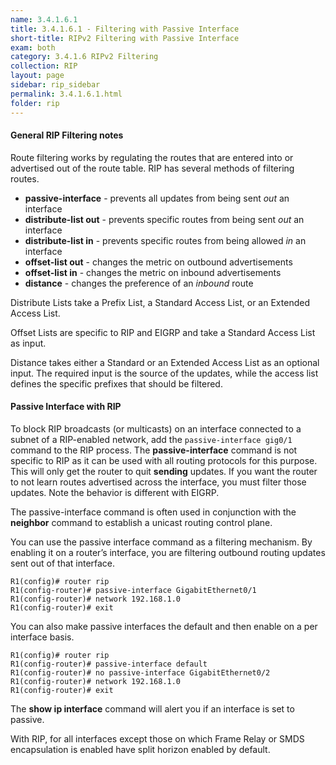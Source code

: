 ```yaml
---
name: 3.4.1.6.1
title: 3.4.1.6.1 - Filtering with Passive Interface
short-title: RIPv2 Filtering with Passive Interface
exam: both
category: 3.4.1.6 RIPv2 Filtering
collection: RIP
layout: page
sidebar: rip_sidebar
permalink: 3.4.1.6.1.html
folder: rip
---
```

#### General RIP Filtering notes
Route filtering works by regulating the routes that are entered into or advertised out of the route table. RIP has several methods of filtering routes.
- **passive-interface** - prevents all updates from being sent *out* an interface
- **distribute-list out** - prevents specific routes from being sent *out* an interface
- **distribute-list in** - prevents specific routes from being allowed *in* an interface
- **offset-list out** - changes the metric on outbound advertisements
- **offset-list in** - changes the metric on inbound advertisements
- **distance** - changes the preference of an *inbound* route

Distribute Lists take a Prefix List, a Standard Access List, or an Extended Access List.

Offset Lists are specific to RIP and EIGRP and take a Standard Access List as input.

Distance takes either a Standard or an Extended Access List as an optional input. The required input is the source of the updates, while the access list defines the specific prefixes that should be filtered.


#### Passive Interface with RIP
To block RIP broadcasts (or multicasts) on an interface connected to a subnet of a RIP-enabled network, add the `passive-interface gig0/1` command to the RIP process. The **passive-interface** command is not specific to RIP as it can be used with all routing protocols for this purpose.  This will only get the router to quit **sending** updates. If you want the router to not learn routes advertised across the interface, you must filter those updates. Note the behavior is different with EIGRP.

The passive-interface command is often used in conjunction with the **neighbor** command to establish a unicast routing control plane.

You can use the passive interface command as a filtering mechanism. By enabling it on a router’s interface, you are filtering outbound routing updates sent out of that interface.

```
R1(config)# router rip
R1(config-router)# passive-interface GigabitEthernet0/1
R1(config-router)# network 192.168.1.0
R1(config-router)# exit
```
You can also make passive interfaces the default and then enable on a per interface basis.
```
R1(config)# router rip
R1(config-router)# passive-interface default
R1(config-router)# no passive-interface GigabitEthernet0/2
R1(config-router)# network 192.168.1.0
R1(config-router)# exit
```

The **show ip interface** command will alert you if an interface is set to passive.

With RIP, for all interfaces except those on which Frame Relay or SMDS encapsulation is enabled have split horizon enabled by default.
